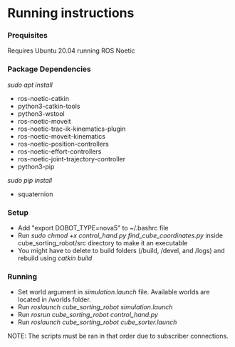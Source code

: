 # Running instructions

### Prequisites

Requires Ubuntu 20.04 running ROS Noetic

### Package Dependencies

*sudo apt install* 

* ros-noetic-catkin
* python3-catkin-tools
* python3-wstool
* ros-noetic-moveit
* ros-noetic-trac-ik-kinematics-plugin
* ros-noetic-moveit-kinematics
* ros-noetic-position-controllers
* ros-noetic-effort-controllers
* ros-noetic-joint-trajectory-controller
* python3-pip

*sudo pip install*

* squaternion

### Setup

* Add "export DOBOT_TYPE=nova5" to ~/.bashrc file
* Run *sudo chmod +x control_hand.py find_cube_coordinates.py* inside cube_sorting_robot/src directory to make it an executable
* You might have to delete to build folders (/build, /devel, and /logs) and rebuild using *catkin build*

### Running

* Set world argument in *simulation.launch* file. Available worlds are located in /worlds folder.
* Run *roslaunch cube_sorting_robot simulation.launch*
* Run *rosrun cube_sorting_robot control_hand.py*
* Run *roslaunch cube_sorting_robot cube_sorter.launch*

NOTE: The scripts must be ran in that order due to subscriber connections.
